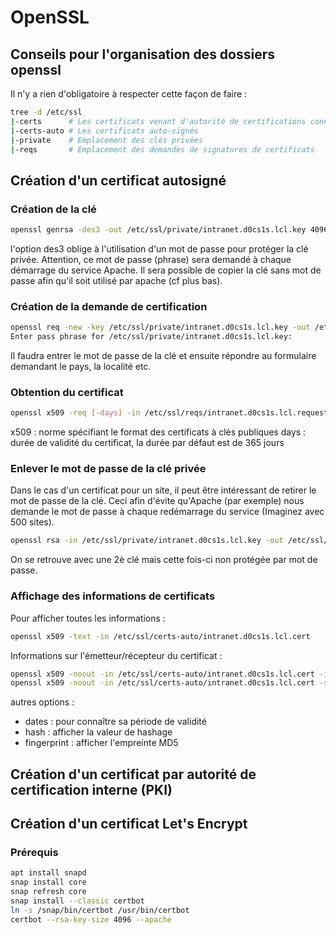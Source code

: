 # OpenSSL
## Conseils pour l'organisation des dossiers openssl

Il n'y a rien d'obligatoire à respecter cette façon de faire : 

```bash
tree -d /etc/ssl
|-certs      # Les certificats venant d'autorité de certifications connus
|-certs-auto # Les certificats auto-signés
|-private    # Emplacement des clés privées
|-reqs       # Emplacement des demandes de signatures de certificats
```

## Création d'un certificat autosigné

### Création de la clé

```bash
openssl genrsa -des3 -out /etc/ssl/private/intranet.d0cs1s.lcl.key 4096
```

l'option des3 oblige à l'utilisation d'un mot de passe pour protéger la clé privée. Attention, ce mot de passe (phrase) sera demandé à chaque démarrage du service Apache.
Il sera possible de copier la clé sans mot de passe afin qu'il soit utilisé par apache (cf plus bas).

### Création de la demande de certification

```bash
openssl req -new -key /etc/ssl/private/intranet.d0cs1s.lcl.key -out /etc/ssl/reqs/intranet.d0cs1s.lcl.request.csr
Enter pass phrase for /etc/ssl/private/intranet.d0cs1s.lcl.key:
```

Il faudra entrer le mot de passe de la clé et ensuite répondre au formulaire demandant le pays, la localité etc.

### Obtention du certificat

```bash
openssl x509 -req [-days] -in /etc/ssl/reqs/intranet.d0cs1s.lcl.request.csr -signkey /etc/ssl/private/intranet.d0cs1s.lcl.key -out /etc/ssl/certs-auto/intranet.d0cs1s.lcl.cert
```

x509 : norme spécifiant le format des certificats à clés publiques
days : durée de validité du certificat, la durée par défaut est de 365 jours

### Enlever le mot de passe de la clé privée

Dans le cas d'un certificat pour un site, il peut être intéressant de retirer le mot de passe de la clé.
Ceci afin d'évite qu'Apache (par exemple) nous demande le mot de passe à chaque redémarrage du service (Imaginez avec 500 sites).

```bash
openssl rsa -in /etc/ssl/private/intranet.d0cs1s.lcl.key -out /etc/ssl/private/intranet.d0cs1s.lcl-des3.key
```
On se retrouve avec une 2è clé mais cette fois-ci non protégée par mot de passe.

### Affichage des informations de certificats

Pour afficher toutes les informations : 

```bash
openssl x509 -text -in /etc/ssl/certs-auto/intranet.d0cs1s.lcl.cert
```

Informations sur l'émetteur/récepteur du certificat : 

```bash
openssl x509 -noout -in /etc/ssl/certs-auto/intranet.d0cs1s.lcl.cert -issuer
openssl x509 -noout -in /etc/ssl/certs-auto/intranet.d0cs1s.lcl.cert -subject
```

autres options : 

- dates : pour connaître sa période de validité
- hash : afficher la valeur de hashage
- fingerprint : afficher l'empreinte MD5

## Création d'un certificat par autorité de certification interne (PKI)

## Création d'un certificat Let's Encrypt

### Prérequis

```bash
apt install snapd
snap install core
snap refresh core
snap install --classic certbot
ln -s /snap/bin/certbot /usr/bin/certbot
certbot --rsa-key-size 4096 --apache
```
